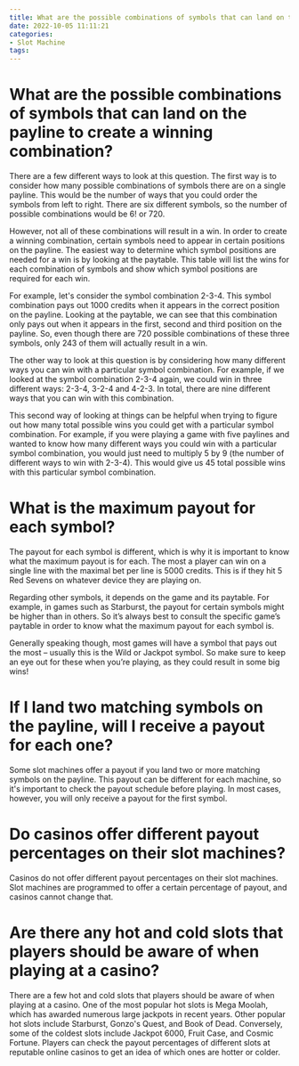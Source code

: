 ```yaml
---
title: What are the possible combinations of symbols that can land on the payline to create a winning combination
date: 2022-10-05 11:11:21
categories:
- Slot Machine
tags:
---
```



#  What are the possible combinations of symbols that can land on the payline to create a winning combination?

There are a few different ways to look at this question. The first way is to consider how many possible combinations of symbols there are on a single payline. This would be the number of ways that you could order the symbols from left to right. There are six different symbols, so the number of possible combinations would be 6! or 720.

However, not all of these combinations will result in a win. In order to create a winning combination, certain symbols need to appear in certain positions on the payline. The easiest way to determine which symbol positions are needed for a win is by looking at the paytable. This table will list the wins for each combination of symbols and show which symbol positions are required for each win.

For example, let's consider the symbol combination 2-3-4. This symbol combination pays out 1000 credits when it appears in the correct position on the payline. Looking at the paytable, we can see that this combination only pays out when it appears in the first, second and third position on the payline. So, even though there are 720 possible combinations of these three symbols, only 243 of them will actually result in a win.

The other way to look at this question is by considering how many different ways you can win with a particular symbol combination. For example, if we looked at the symbol combination 2-3-4 again, we could win in three different ways: 2-3-4, 3-2-4 and 4-2-3. In total, there are nine different ways that you can win with this combination.

This second way of looking at things can be helpful when trying to figure out how many total possible wins you could get with a particular symbol combination. For example, if you were playing a game with five paylines and wanted to know how many different ways you could win with a particular symbol combination, you would just need to multiply 5 by 9 (the number of different ways to win with 2-3-4). This would give us 45 total possible wins with this particular symbol combination.

#  What is the maximum payout for each symbol?

The payout for each symbol is different, which is why it is important to know what the maximum payout is for each. The most a player can win on a single line with the maximal bet per line is 5000 credits. This is if they hit 5 Red Sevens on whatever device they are playing on.

Regarding other symbols, it depends on the game and its paytable. For example, in games such as Starburst, the payout for certain symbols might be higher than in others. So it’s always best to consult the specific game’s paytable in order to know what the maximum payout for each symbol is.

Generally speaking though, most games will have a symbol that pays out the most – usually this is the Wild or Jackpot symbol. So make sure to keep an eye out for these when you’re playing, as they could result in some big wins!

#  If I land two matching symbols on the payline, will I receive a payout for each one?

Some slot machines offer a payout if you land two or more matching symbols on the payline. This payout can be different for each machine, so it's important to check the payout schedule before playing. In most cases, however, you will only receive a payout for the first symbol.

#  Do casinos offer different payout percentages on their slot machines?

Casinos do not offer different payout percentages on their slot machines. Slot machines are programmed to offer a certain percentage of payout, and casinos cannot change that.

#  Are there any hot and cold slots that players should be aware of when playing at a casino?

There are a few hot and cold slots that players should be aware of when playing at a casino. One of the most popular hot slots is Mega Moolah, which has awarded numerous large jackpots in recent years. Other popular hot slots include Starburst, Gonzo's Quest, and Book of Dead. Conversely, some of the coldest slots include Jackpot 6000, Fruit Case, and Cosmic Fortune. Players can check the payout percentages of different slots at reputable online casinos to get an idea of which ones are hotter or colder.